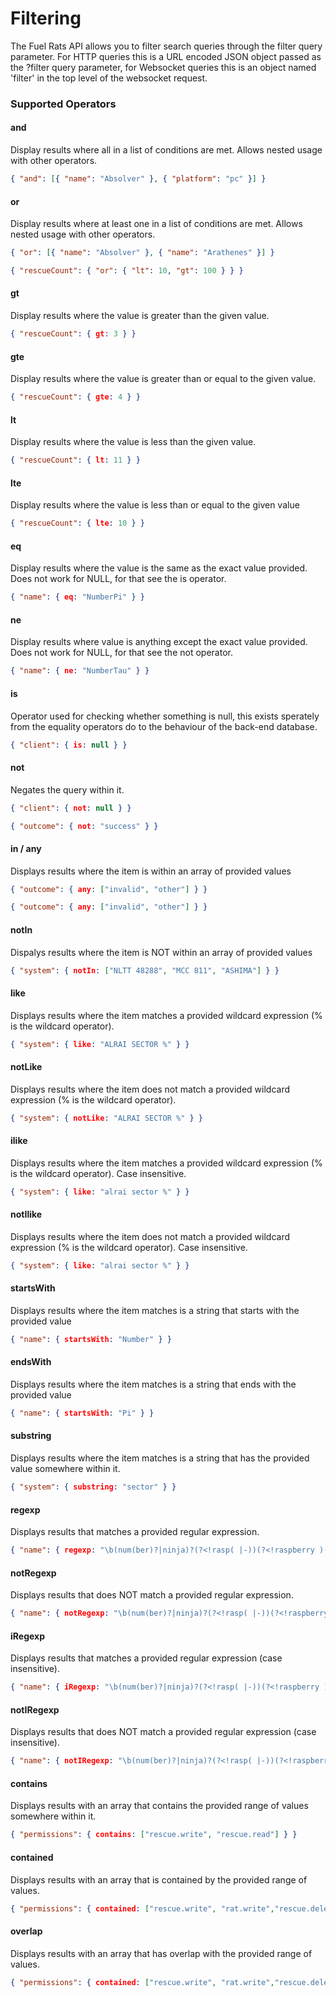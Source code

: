 # Filtering

The Fuel Rats API allows you to filter search queries through the filter query parameter.
For HTTP queries this is a URL encoded JSON object passed as the ?filter query parameter, for Websocket queries this is an object named 'filter' in the top level of the websocket request.

### Supported Operators

#### and
Display results where all in a list of conditions are met. Allows nested usage with other operators.

```json
{ "and": [{ "name": "Absolver" }, { "platform": "pc" }] }
```


#### or
Display results where at least one in a list of conditions are met. Allows nested usage with other operators.

```json
{ "or": [{ "name": "Absolver" }, { "name": "Arathenes" }] }
```
```json
{ "rescueCount": { "or": { "lt": 10, "gt": 100 } } }
```


#### gt
Display results where the value is greater than the given value.

```json
{ "rescueCount": { gt: 3 } }
```


#### gte
Display results where the value is greater than or equal to the given value.

```json
{ "rescueCount": { gte: 4 } }
```


#### lt
Display results where the value is less than the given value.

```json
{ "rescueCount": { lt: 11 } }
```


#### lte
Display results where the value is less than or equal to the given value

```json
{ "rescueCount": { lte: 10 } }
```


#### eq
Display results where the value is the same as the exact value provided. Does not work for NULL, for that see the is operator.

```json
{ "name": { eq: "NumberPi" } }
```


#### ne
Display results where value is anything except the exact value provided. Does not work for NULL, for that see the not operator.

```json
{ "name": { ne: "NumberTau" } }
```


#### is
Operator used for checking whether something is null, this exists sperately from the equality operators do to the behaviour of the back-end database.

```json
{ "client": { is: null } }
```


#### not
Negates the query within it.

```json
{ "client": { not: null } }
```
```json
{ "outcome": { not: "success" } }
```


#### in / any
Displays results where the item is within an array of provided values

```json
{ "outcome": { any: ["invalid", "other"] } }
```

```json
{ "outcome": { any: ["invalid", "other"] } }
```


#### notIn
Dispalys results where the item is NOT within an array of provided values

```json
{ "system": { notIn: ["NLTT 48288", "MCC 811", "ASHIMA"] } }
```


#### like
Displays results where the item matches a provided wildcard expression (% is the wildcard operator).

```json
{ "system": { like: "ALRAI SECTOR %" } }
```


#### notLike
Displays results where the item does not match a provided wildcard expression (% is the wildcard operator).

```json
{ "system": { notLike: "ALRAI SECTOR %" } }
```


#### ilike
Displays results where the item matches a provided wildcard expression (% is the wildcard operator). Case insensitive.

```json
{ "system": { like: "alrai sector %" } }
```


#### notIlike
Displays results where the item does not match a provided wildcard expression (% is the wildcard operator). Case insensitive.

```json
{ "system": { like: "alrai sector %" } }
```


#### startsWith
Displays results where the item matches is a string that starts with the provided value

```json
{ "name": { startsWith: "Number" } }
```


#### endsWith
Displays results where the item matches is a string that ends with the provided value

```json
{ "name": { startsWith: "Pi" } }
```


#### substring
Displays results where the item matches is a string that has the provided value somewhere within it.

```json
{ "system": { substring: "sector" } }
```


#### regexp
Displays results that matches a provided regular expression.

```json
{ "name": { regexp: "\b(num(ber)?|ninja)?(?<!rasp( |-))(?<!raspberry )(pi(-?rat)?(?!-| dhod| dimo| dimshi| disci| hydrae| mensae| pavonis| piscis| sculptoris| piscium))'?s?\b" } }
```

#### notRegexp
Displays results that does NOT match a provided regular expression.

```json
{ "name": { notRegexp: "\b(num(ber)?|ninja)?(?<!rasp( |-))(?<!raspberry )(pi(-?rat)?(?!-| dhod| dimo| dimshi| disci| hydrae| mensae| pavonis| piscis| sculptoris| piscium))'?s?\b" } }
```

#### iRegexp
Displays results that matches a provided regular expression (case insensitive).

```json
{ "name": { iRegexp: "\b(num(ber)?|ninja)?(?<!rasp( |-))(?<!raspberry )(pi(-?rat)?(?!-| dhod| dimo| dimshi| disci| hydrae| mensae| pavonis| piscis| sculptoris| piscium))'?s?\b" } }
```

#### notIRegexp
Displays results that does NOT match a provided regular expression (case insensitive).

```json
{ "name": { notIRegexp: "\b(num(ber)?|ninja)?(?<!rasp( |-))(?<!raspberry )(pi(-?rat)?(?!-| dhod| dimo| dimshi| disci| hydrae| mensae| pavonis| piscis| sculptoris| piscium))'?s?\b" } }
```

#### contains
Displays results with an array that contains the provided range of values somewhere within it.

```json
{ "permissions": { contains: ["rescue.write", "rescue.read"] } }
```

#### contained
Displays results with an array that is contained by the provided range of values.

```json
{ "permissions": { contained: ["rescue.write", "rat.write","rescue.delete", "user.read"] } }
```

#### overlap
Displays results with an array that has overlap with the provided range of values.

```json
{ "permissions": { contained: ["rescue.write", "rat.write","rescue.delete", "user.read"] } }
```
